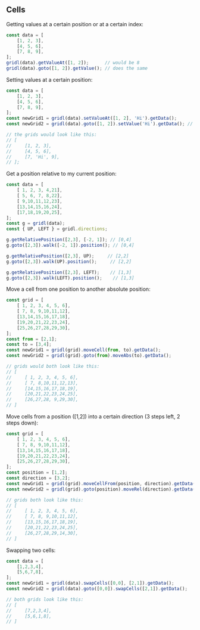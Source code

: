 ## Cells

Getting values at a certain position or at a certain index:

```javascript
const data = [
    [1, 2, 3],
    [4, 5, 6],
    [7, 8, 9],
];
gridl(data).getValueAt([1, 2]);      // would be 8
gridl(data).goto([1, 2]).getValue(); // does the same
```

Setting values at a certain position:
```javascript
const data = [
    [1, 2, 3],
    [4, 5, 6],
    [7, 8, 9],
];
const newGrid1 = gridl(data).setValueAt([1, 2], 'Hi').getData();
const newGrid2 = gridl(data).goto([1, 2]).setValue('Hi').getData(); // does the same

// the grids would look like this:
// [
//     [1, 2, 3],
//     [4, 5, 6],
//     [7, 'Hi', 9],
// ];
```

Get a position relative to my current position:
```javascript
const data = [
    [ 1, 2, 3, 4,21],
    [ 5, 6, 7, 8,22],
    [ 9,10,11,12,23],
    [13,14,15,16,24],
    [17,18,19,20,25],
];
const g = gridl(data);
const { UP, LEFT } = gridl.directions;

g.getRelativePosition([2,3], [-2, 1]); // [0,4]
g.goto([2,3]).walk([-2, 1]).position(); // [0,4]

g.getRelativePosition([2,3], UP);     // [2,2]
g.goto([2,3]).walk(UP).position();     // [2,2]

g.getRelativePosition([2,3], LEFT);    // [1,3]
g.goto([2,3]).walk(LEFT).position();    // [1,3]
```

Move a cell from one position to another absolute position:
```javascript
const grid = [
    [ 1, 2, 3, 4, 5, 6],
    [ 7, 8, 9,10,11,12],
    [13,14,15,16,17,18],
    [19,20,21,22,23,24],
    [25,26,27,28,29,30],
];
const from = [2,1];
const to = [3,4];
const newGrid1 = gridl(grid).moveCell(from, to).getData();
const newGrid2 = gridl(grid).goto(from).moveAbs(to).getData();

// grids would both look like this:
// [
//     [ 1, 2, 3, 4, 5, 6],
//     [ 7, 8,10,11,12,13],
//     [14,15,16,17,18,19],
//     [20,21,22,23,24,25],
//     [26,27,28, 9,29,30],
// ]
```

Move cells from a position ([1,2]) into a certain direction (3 steps left, 2 steps down):
```javascript
const grid = [
    [ 1, 2, 3, 4, 5, 6],
    [ 7, 8, 9,10,11,12],
    [13,14,15,16,17,18],
    [19,20,21,22,23,24],
    [25,26,27,28,29,30],
];
const position = [1,2];
const direction = [3,2];
const newGrid1 = gridl(grid).moveCellFrom(position, direction).getData();
const newGrid2 = gridl(grid).goto(position).moveRel(direction).getData();

// grids both look like this:
// [
//     [ 1, 2, 3, 4, 5, 6],
//     [ 7, 8, 9,10,11,12],
//     [13,15,16,17,18,19],
//     [20,21,22,23,24,25],
//     [26,27,28,29,14,30],
// ]
```

Swapping two cells:
```javascript
const data = [
    [1,2,3,4],
    [5,6,7,8],
];
const newGrid1 = gridl(data).swapCells([0,0], [2,1]).getData();
const newGrid2 = gridl(data).goto([0,0]).swapCells([2,1]).getData();

// both grids look like this:
// [
//     [7,2,3,4],
//     [5,6,1,8],
// ]
```